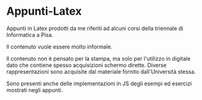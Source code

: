 # Appunti-Latex

Appunti in Latex prodotti da me riferiti ad alcuni corsi della triennale di Informatica a Pisa.

Il contenuto vuole essere molto informale.

Il contenuto non è pensato per la stampa, ma solo per l'utilizzo in digitale dato che contiene spesso acquisizioni schermo dirette.
Diverse rappresentazioni sono acquisite dal materiale fornito dall'Università stessa.

Sono presenti anche delle implementazioni in JS degli esempi ed esercizi mostrati negli appunti.
